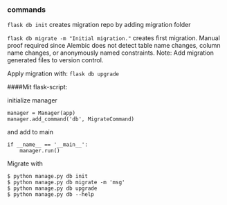 ### commands

`flask db init`
creates migration repo by adding migration folder

`flask db migrate -m "Initial migration."`
creates first migration. Manual proof required since
Alembic does not detect  table name changes, column name changes, or anonymously named constraints.
Note: Add migration generated files to version control. 

Apply migration with:
`flask db upgrade`


####Mit flask-script:

initialize manager
```
manager = Manager(app)
manager.add_command('db', MigrateCommand)
```
and add to main
```
if __name__ == '__main__':
    manager.run()
```

Migrate with 

```
$ python manage.py db init
$ python manage.py db migrate -m 'msg'
$ python manage.py db upgrade
$ python manage.py db --help
```

